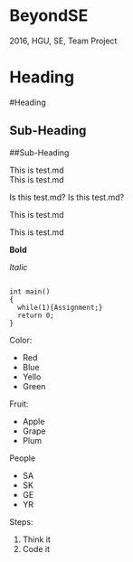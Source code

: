 # BeyondSE
2016, HGU, SE, Team Project

Heading
===

#Heading

Sub-Heading
---

##Sub-Heading

This is test.md  
This is test.md

Is this test.md?
Is this test.md?

This is test.md

This is test.md

**Bold**

*Italic*

<pre><code>
int main()
{
  while(1){Assignment;}
  return 0;
}
</code></pre>

Color:
* Red
* Blue
* Yello
* Green

Fruit:
+ Apple
+ Grape
+ Plum

People
- SA
- SK
- GE
- YR

Steps:
1.  Think it
1.  Code it 


